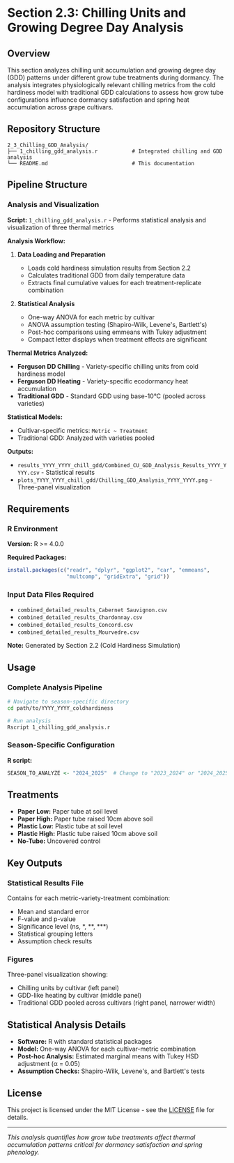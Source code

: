 # Section 2.3: Chilling Units and Growing Degree Day Analysis

## Overview

This section analyzes chilling unit accumulation and growing degree day (GDD) patterns under different grow tube treatments during dormancy. The analysis integrates physiologically relevant chilling metrics from the cold hardiness model with traditional GDD calculations to assess how grow tube configurations influence dormancy satisfaction and spring heat accumulation across grape cultivars.

## Repository Structure

```
2_3_Chilling_GDD_Analysis/
├── 1_chilling_gdd_analysis.r           # Integrated chilling and GDD analysis
└── README.md                           # This documentation
```

## Pipeline Structure

### Analysis and Visualization

**Script:** `1_chilling_gdd_analysis.r` - Performs statistical analysis and visualization of three thermal metrics

**Analysis Workflow:**

1. **Data Loading and Preparation**
   - Loads cold hardiness simulation results from Section 2.2
   - Calculates traditional GDD from daily temperature data
   - Extracts final cumulative values for each treatment-replicate combination

2. **Statistical Analysis**
   - One-way ANOVA for each metric by cultivar
   - ANOVA assumption testing (Shapiro-Wilk, Levene's, Bartlett's)
   - Post-hoc comparisons using emmeans with Tukey adjustment
   - Compact letter displays when treatment effects are significant

**Thermal Metrics Analyzed:**
- **Ferguson DD Chilling** - Variety-specific chilling units from cold hardiness model
- **Ferguson DD Heating** - Variety-specific ecodormancy heat accumulation
- **Traditional GDD** - Standard GDD using base-10°C (pooled across varieties)

**Statistical Models:**
- Cultivar-specific metrics: `Metric ~ Treatment`
- Traditional GDD: Analyzed with varieties pooled

**Outputs:**
- `results_YYYY_YYYY_chill_gdd/Combined_CU_GDD_Analysis_Results_YYYY_YYYY.csv` - Statistical results
- `plots_YYYY_YYYY_chill_gdd/Chilling_GDD_Analysis_YYYY_YYYY.png` - Three-panel visualization

## Requirements

### R Environment
**Version:** R >= 4.0.0

**Required Packages:**
```r
install.packages(c("readr", "dplyr", "ggplot2", "car", "emmeans", 
                   "multcomp", "gridExtra", "grid"))
```

### Input Data Files Required
- `combined_detailed_results_Cabernet Sauvignon.csv`
- `combined_detailed_results_Chardonnay.csv`
- `combined_detailed_results_Concord.csv`
- `combined_detailed_results_Mourvedre.csv`

**Note:** Generated by Section 2.2 (Cold Hardiness Simulation)

## Usage

### Complete Analysis Pipeline

```bash
# Navigate to season-specific directory
cd path/to/YYYY_YYYY_coldhardiness

# Run analysis
Rscript 1_chilling_gdd_analysis.r
```

### Season-Specific Configuration

**R script:**
```r
SEASON_TO_ANALYZE <- "2024_2025"  # Change to "2023_2024" or "2024_2025"
```

## Treatments
- **Paper Low:** Paper tube at soil level
- **Paper High:** Paper tube raised 10cm above soil
- **Plastic Low:** Plastic tube at soil level
- **Plastic High:** Plastic tube raised 10cm above soil
- **No-Tube:** Uncovered control

## Key Outputs

### Statistical Results File
Contains for each metric-variety-treatment combination:
- Mean and standard error
- F-value and p-value
- Significance level (ns, *, **, ***)
- Statistical grouping letters
- Assumption check results

### Figures
Three-panel visualization showing:
- Chilling units by cultivar (left panel)
- GDD-like heating by cultivar (middle panel)
- Traditional GDD pooled across cultivars (right panel, narrower width)

## Statistical Analysis Details
- **Software:** R with standard statistical packages
- **Model:** One-way ANOVA for each cultivar-metric combination
- **Post-hoc Analysis:** Estimated marginal means with Tukey HSD adjustment (α = 0.05)
- **Assumption Checks:** Shapiro-Wilk, Levene's, and Bartlett's tests

## License

This project is licensed under the MIT License - see the [LICENSE](https://github.com/WorasitSangjan/Grow-Tube-Microclimate-Analysis/blob/main/LICENSE) file for details.

---

*This analysis quantifies how grow tube treatments affect thermal accumulation patterns critical for dormancy satisfaction and spring phenology.*